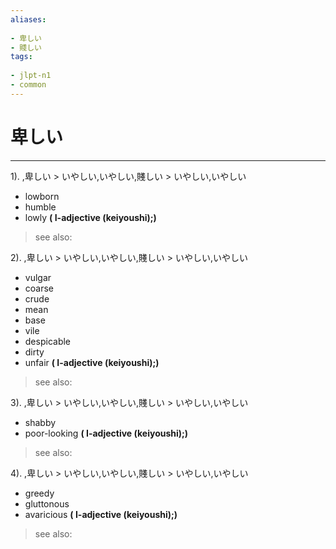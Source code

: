 ```yaml
---
aliases:
    
- 卑しい
- 賤しい
tags:
    
- jlpt-n1
- common
---
```


# 卑しい
---
1).
,卑しい > いやしい,いやしい,賤しい > いやしい,いやしい

- lowborn
- humble
- lowly
**( I-adjective (keiyoushi);)**
> see also: 
            
2).
,卑しい > いやしい,いやしい,賤しい > いやしい,いやしい

- vulgar
- coarse
- crude
- mean
- base
- vile
- despicable
- dirty
- unfair
**( I-adjective (keiyoushi);)**
> see also: 
            
3).
,卑しい > いやしい,いやしい,賤しい > いやしい,いやしい

- shabby
- poor-looking
**( I-adjective (keiyoushi);)**
> see also: 
            
4).
,卑しい > いやしい,いやしい,賤しい > いやしい,いやしい

- greedy
- gluttonous
- avaricious
**( I-adjective (keiyoushi);)**
> see also: 
            